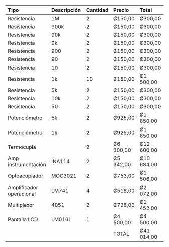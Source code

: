 |Tipo |Descripción|Cantidad|Precio|Total|
|:----|:----|:----|:----|:----|
|Resistencia|1M|2|₡150,00|₡300,00|
|Resistencia|900k|2|₡150,00|₡300,00|
|Resistencia|90k|2|₡150,00|₡300,00|
|Resistencia|9k|2|₡150,00|₡300,00|
|Resistencia|900|2|₡150,00|₡300,00|
|Resistencia|90|2|₡150,00|₡300,00|
|Resistencia|10|2|₡150,00|₡300,00|
|Resistencia|1k|10|₡150,00|₡1 500,00|
|Resistencia|5k|2|₡150,00|₡300,00|
|Resistencia|10k|2|₡150,00|₡300,00|
|Resistencia|50|2|₡150,00|₡300,00|
|Potenciómetro|5k|2|₡925,00|₡1 850,00|
|Potenciómetro|1k|2|₡925,00|₡1 850,00|
|Termocupla| |2|₡6 300,00|₡12 600,00|
|Amp instrumentación|INA114|2|₡5 342,00|₡10 684,00|
|Optoacoplador|MOC3021|2|₡753,00|₡1 506,00|
|Amplificador operacional|LM741|4|₡518,00|₡2 072,00|
|Multiplexor|4051|2|₡726,00|₡1 452,00|
|Pantalla LCD|LM016L|1|₡4 500,00|₡4 500,00|
| | | |TOTAL| ₡41 014,00|

